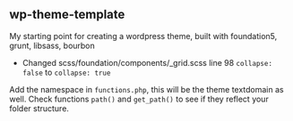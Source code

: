 ## wp-theme-template

My starting point for creating a wordpress theme, built with foundation5, grunt, libsass, bourbon

* Changed scss/foundation/components/_grid.scss line 98 `collapse: false` to `collapse: true`

Add the namespace in `functions.php`, this will be the theme textdomain as well. Check functions `path()` and `get_path()` to see if they reflect your folder structure.

